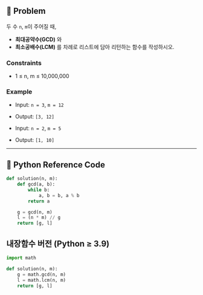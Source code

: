 ## 🧠 Problem
두 수 `n`, `m`이 주어질 때,  
- **최대공약수(GCD)** 와  
- **최소공배수(LCM)** 를 차례로 리스트에 담아 리턴하는 함수를 작성하시오.

### Constraints
- 1 ≤ n, m ≤ 10,000,000

### Example
- Input: `n = 3`, `m = 12`
- Output: `[3, 12]`

- Input: `n = 2`, `m = 5`
- Output: `[1, 10]`

---

## 🐍 Python Reference Code

```python
def solution(n, m):
    def gcd(a, b):
        while b:
            a, b = b, a % b
        return a

    g = gcd(n, m)
    l = (n * m) // g
    return [g, l]
```

## 내장함수 버전 (Python ≥ 3.9)
```python
import math

def solution(n, m):
    g = math.gcd(n, m)
    l = math.lcm(n, m)
    return [g, l]


